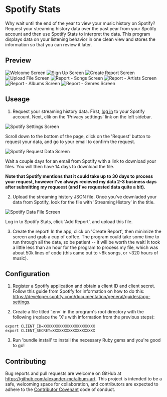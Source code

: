 # Spotify Stats

Why wait until the end of the year to view your music history on Spotify? Request your streaming history data over the past year from your Spotify account and then use Spotify Stats to interpret the data. This program displays data on your listening behavior in one clean view and stores the information so that you can review it later.

## Preview

![Welcome Screen](/public/screenshots/01_Welcome.png)
![Sign Up Screen](/public/screenshots/02_Sign_Up.png)
![Create Report Screen](/public/screenshots/03_Create.png)
![Upload File Screen](/public/screenshots/04_Upload.png)
![Report - Songs Screen](/public/screenshots/05_Report_Total.png)
![Report - Artists Screen](/public/screenshots/06_Report_Artists.png)
![Report - Albums Screen](/public/screenshots/07_Report_Albums.png)
![Report - Genres Screen](/public/screenshots/08_Report_Genres.png)

## Useage

1. Request your streaming history data. First, [log in](spotify.com/) to your Spotify account. Next, clik on the 'Privacy setttings' link on the left sidebar.

![Spotify Settings Screen](/public/screenshots/09_Spotify_Settings.png)

Scroll down to the bottom of the page, click on the 'Request' button to request your data, and go to your email to confirm the request.

![Spotify Request Data Screen](/public/screenshots/10_Spotify_Request.png)

Wait a couple days for an email from Spotify with a link to download your files. You will then have 14 days to download the file.

**Note that Spotify mentions that it could take up to 30 days to process your request, however I've always recieved my data 2-3 business days after submitting my requeest (and I've requested data quite a bit).**

2. Upload the streaming history JSON file. Once you've downladed your data from Spotify, look for the file with 'StreamingHistory' in the title.

![Spotify Data File Screen](/public/screenshots/11_Spotify_File.png)

Log in to Spotify Stats, click 'Add Report', and upload this file.

3. Create the report! In the app, click on 'Create Report', then minimize the screen and grab a cup of coffee. The program could take some time to run through all the data, so be patient -- it will be worth the wait! It took a little less than an hour for the program to process my file, which was about 50k lines of code (this came out to ~8k songs, or ~320 hours of music).

## Configuration

1. Register a Spotify application and obtain a client ID and client secret. Follow this guide from Spotify for information on how to do this: https://developer.spotify.com/documentation/general/guides/app-settings.

2. Create a file titled '.env' in the program's root directory with the following (replace the 'X's with information from the previous steps):

```
export CLIENT_ID=XXXXXXXXXXXXXXXXXXXXXXX
export CLIENT_SECRET=XXXXXXXXXXXXXXXXXXX
```

3. Run 'bundle install' to install the necessary Ruby gems and you're good to go!

## Contributing

Bug reports and pull requests are welcome on GitHub at https://github.com/alexander-mc/album-art. This project is intended to be a safe, welcoming space for collaboration, and contributors are expected to adhere to the [Contributor Covenant](contributor-covenant.org) code of conduct.